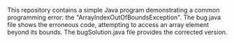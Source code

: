 This repository contains a simple Java program demonstrating a common programming error: the "ArrayIndexOutOfBoundsException". The bug.java file shows the erroneous code, attempting to access an array element beyond its bounds. The bugSolution.java file provides the corrected version.